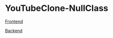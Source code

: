 # YouTubeClone-NullClass

[Frontend](https://you-tube-clone-frontend-xi.vercel.app/)

[Backend](https://youtubeclone-nullclass.onrender.com/)